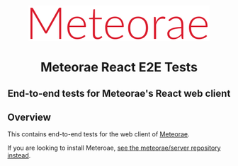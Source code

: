 <div align="center">
<img alt="Meteorae logo" src="https://github.com/meteorae/meta/raw/master/assets/logo-raster.png">
<h1>Meteorae React E2E Tests</h1>
<h2>End-to-end tests for Meteorae's React web client</h2>
</div>

## Overview

This contains end-to-end tests for the web client of [Meteorae](https://github.com/meteorae/server).

If you are looking to install Meteroae, [see the meteorae/server repository instead](https://github.com/meteorae/server).
